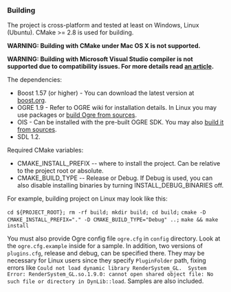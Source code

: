 ### Building

The project is cross-platform and tested at least on Windows, Linux (Ubuntu).
CMake >= 2.8 is used for building.

**WARNING: Building with CMake under Mac OS X is not supported.**

**WARNING: Building with Microsoft Visual Studio compiler is not supported due to compatibility issues. For more details read [an article](https://msdn.microsoft.com/en-us/library/hh567368.aspx).**

The dependencies:

 - Boost 1.57 (or higher) -
   You can download the latest version at [boost.org](http://www.boost.org/).
 - OGRE 1.9 -
   Refer to OGRE wiki for installation details. In Linux you may use packages or [build Ogre from sources](http://www.ogre3d.org/tikiwiki/Building+Ogre).
 - OIS -
   Can be installed with the pre-built OGRE SDK. You may also [build it from sources](http://github.com/wgois/OIS).
 - SDL 1.2.

Required CMake variables:

 - CMAKE_INSTALL_PREFIX -- where to install the project. Can be relative to the project root or absolute.
 - CMAKE_BUILD_TYPE -- Release or Debug. If Debug is used, you can also disable installing binaries by turning
     INSTALL_DEBUG_BINARIES off.

For example, building project on Linux may look like this:

`cd ${PROJECT_ROOT}; rm -rf build; mkdir build; cd build;`
`cmake -D CMAKE_INSTALL_PREFIX="." -D CMAKE_BUILD_TYPE="Debug" ..;`
`make && make install`

You must also provide Ogre config file `ogre.cfg` in `config` directory. Look at the `ogre.cfg.example` inside
for a sample. In addition, two versions of `plugins.cfg`, release and debug, can be specified there. They may
be necessary for Linux users since they specify `PluginFolder` path, fixing errors like
`Could not load dynamic library RenderSystem_GL.  System Error: RenderSystem_GL.so.1.9.0: cannot open shared object
 file: No such file or directory in DynLib::load`. Samples are also included.
